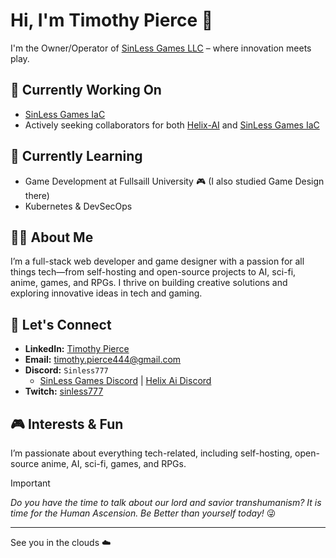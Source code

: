 # Hi, I'm Timothy Pierce 👋

I'm the Owner/Operator of [SinLess Games LLC](https://sinlessgamesllc.com) – where innovation meets play.

## 🔭 Currently Working On
- [SinLess Games IaC](https://github.com/SinLess-Games/SinLess-Games-IaC)  
- Actively seeking collaborators for both [Helix-AI](https://github.com/SinLess-Games/Helix-AI) and [SinLess Games IaC](https://github.com/SinLess-Games/SinLess-Games-IaC)

## 🌱 Currently Learning
- Game Development at Fullsaill University 🎮 (I also studied Game Design there)  
- Kubernetes & DevSecOps

## 👨‍💻 About Me
I’m a full-stack web developer and game designer with a passion for all things tech—from self-hosting and open-source projects to AI, sci-fi, anime, games, and RPGs. I thrive on building creative solutions and exploring innovative ideas in tech and gaming.

## 🤝 Let's Connect
- **LinkedIn:** [Timothy Pierce](https://www.linkedin.com/in/timothy-pierce-28a4a4107)  
- **Email:** [timothy.pierce444@gmail.com](mailto:timothy.pierce444@gmail.com)  
- **Discord:** `Sinless777`  
  - [SinLess Games Discord](https://discord.gg/R5r5st8NME) | [Helix Ai Discord](https://discord.gg/Za8MVstYnr)  
- **Twitch:** [sinless777](https://twitch.tv/sinless777)

## 🎮 Interests & Fun
I’m passionate about everything tech-related, including self-hosting, open-source anime, AI, sci-fi, games, and RPGs.

> [!IMPORTANT]
>
> *Do you have the time to talk about our lord and savior transhumanism? It is time for the Human Ascension. Be Better than yourself today!* 😜

---

See you in the clouds ☁️
